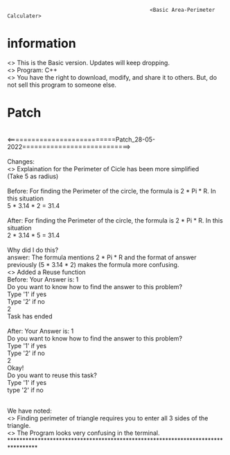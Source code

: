                                                   <Basic Area-Perimeter Calculater> 
# information                                                  
  <> This is the Basic version. Updates will keep dropping. <br />
  <> Program: C++ <br />
  <> You have the right to download, modify, and share it to others. But, do not sell this program to someone else. <br />

  
 
# Patch
 <br /> <===========================Patch_28-05-2022===========================> <br /> <br />
  Changes: <br />
    <> Explaination for the Perimeter of Cicle has been more simplified <br />
        (Take 5 as radius) <br /> <br />
       Before: For finding the Perimeter of the circle, the formula is 2 * Pi * R. In this situation <br />
                5 * 3.14 * 2 = 31.4 <br /> <br />
       After:  For finding the Perimeter of the circle, the formula is 2 * Pi * R. In this situation <br />
                2 * 3.14 * 5 = 31.4 <br /> <br />
       Why did I do this? <br />
       answer: The formula mentions 2 * Pi * R and the format of answer previously (5 * 3.14 * 2) makes the formula more confusing. <br />
    <> Added a Reuse function <br />
      Before: Your Answer is: 1 <br />
      Do you want to know how to find the answer to this problem? <br />
      Type '1' if yes <br />
      Type '2' if no <br />
      2 <br />
      Task has ended <br /> <br />
      After: Your Answer is: 1  <br />
      Do you want to know how to find the answer to this problem? <br />
      Type '1' if yes <br />
      Type '2' if no <br />
      2 <br />
      Okay! <br />
      Do you want to reuse this task? <br />
      Type '1' if yes <br /> 
      type '2' if no <br /> <br /> 

  We have noted: <br />
    <> Finding perimeter of triangle requires you to enter all 3 sides of the triangle. <br />
    <> The Program looks very confusing in the terminal. <br />
      ********************************************************************************* 

